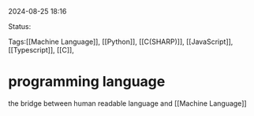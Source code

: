
2024-08-25 18:16

Status:

Tags:[[Machine Language]], [[Python]], [[C(SHARP)]], [[JavaScript]], [[Typescript]], [[C]],

# programming language

the bridge between human readable language and [[Machine Language]]

